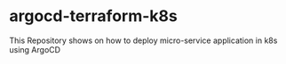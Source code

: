 # argocd-terraform-k8s
This Repository shows on how to deploy micro-service application in k8s using ArgoCD
